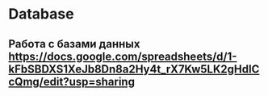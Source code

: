 # Database
## Работа с базами данных https://docs.google.com/spreadsheets/d/1-kFbSBDXS1XeJb8Dn8a2Hy4t_rX7Kw5LK2gHdICcQmg/edit?usp=sharing
